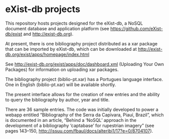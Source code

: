 # eXist-db projects

This repository hosts projects designed for the eXist-db, a NoSQL document database and application platform (see https://github.com/eXist-db/exist and http://exist-db.org).

At present, there is one bibliography project distributed as a xar package that can be imported by eXist-db, which can be downloaded at http://exist-db.org/exist/apps/homepage/index.html

See http://exist-db.org/exist/apps/doc/dashboard.xml (Uploading Your Own Packages) for information on uploading xar packages.

The bibliography project (biblio-pt.xar) has a Portugues language interface. One in English (biblio-pt.xar) will be available shortly.

The present interface allows for the creation of new entries and the ability to query the bibliography by author, year and title.

There are 36 sample entries. The code was initially developed to  power a webapp entitled “Bibliography of the Serra da Capivara, Piauí, Brazil”, which is documented in an article, “Behind a ‘NoSQL’ approach in the development of a bibliography ‘captabase’ for rupestrian imagery” (see pages 143–150,  http://issuu.com/fbaul/docs/alteribi1/17?e=0/8704107).

